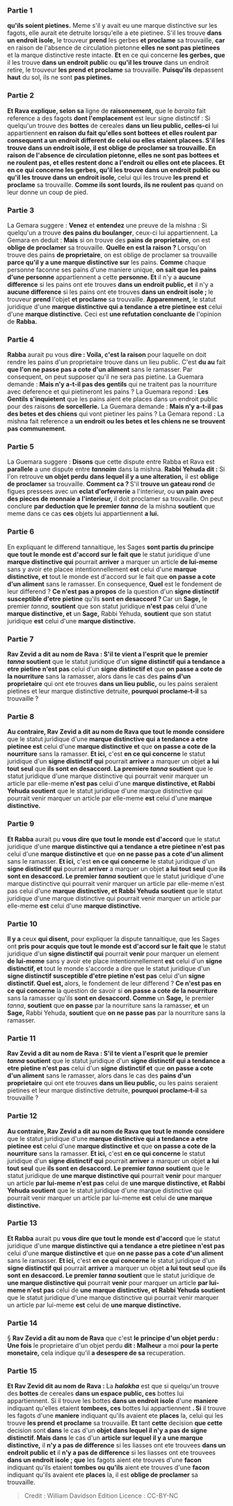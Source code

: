
### Partie 1
<b>qu'ils soient pietines.</b> Meme s'il y avait eu une marque distinctive sur les fagots, elle aurait ete detruite lorsqu'elle a ete pietinee. S'il les trouve <b>dans un endroit isole,</b> le trouveur <b>prend</b> les gerbes <b>et proclame</b> sa trouvaille, <b>car</b> en raison de l'absence de circulation pietonne <b>elles ne sont pas pietinees</b> et la marque distinctive reste intacte. <b>Et</b> en ce qui concerne <b>les gerbes, que</b> il les trouve <b>dans un endroit public</b> ou <b>qu'il les trouve</b> dans un endroit retire, </b> le trouveur <b>les prend</b> <b>et proclame</b> sa trouvaille. <b>Puisqu'ils</b> depassent <b>haut</b> du sol, ils ne sont <b>pas pietines.</b>

### Partie 2
<b>Et Rava explique, selon sa</b> ligne de <b>raisonnement,</b> que le <i>baraita</i> fait reference a des fagots <b>dont l'emplacement</b> est leur signe distinctif : Si quelqu'un trouve des <b>bottes</b> de cereales <b>dans un lieu public, celles-ci</b> lui appartiennent <b>en raison du fait <b>qu'elles sont</b> bottees <b>et</b> elles <b>roulent</b> par consequent a un endroit different de celui ou elles etaient placees. S'il les trouve <b>dans un endroit isole,</b> il est <b>oblige de proclamer</b> sa trouvaille. En raison de l'absence de circulation pietonne, <b>elles ne sont</b> pas bottees <b>et ne roulent pas,</b> et elles restent donc a l'endroit ou elles ont ete placees. <b>Et</b> en ce qui concerne <b>les gerbes, qu'il</b> les trouve <b>dans un endroit public</b> ou <b>qu'il les trouve</b> dans un endroit isole, </b> celui qui les trouve <b>les prend</b> <b>et proclame</b> sa trouvaille. <b>Comme ils sont lourds, ils ne roulent pas</b> quand on leur donne un coup de pied.

### Partie 3
La Gemara suggere : <b>Venez</b> et <b>entendez</b> une preuve de la mishna : Si quelqu'un a trouve <b>des pains du boulanger</b>, ceux-ci</b> lui appartiennent.</b> La Gemara en deduit : <b>Mais</b> si on trouve des <b>pains de proprietaire,</b> on est <b>oblige de proclamer</b> sa trouvaille. <b>Quelle en est la raison ? </b> Lorsqu'on trouve des pains <b>de proprietaire</b>, on est oblige de proclamer sa trouvaille <b>parce qu'il y a une marque distinctive sur</b> les pains. <b>Comme</b> chaque personne faconne ses pains d'une maniere unique, <b>on sait que les pains d'une personne</b> appartiennent a cette <b>personne. Et</b> il n'y a <b>aucune difference</b> si les pains ont ete trouves <b>dans un endroit public, et</b> il n'y a <b>aucune difference</b> si les pains ont ete trouves <b>dans un endroit isole ; </b> le trouveur <b>prend</b> l'objet <b>et proclame</b> sa trouvaille. <b>Apparemment,</b> le statut juridique d'une <b>marque distinctive qui a tendance a etre pietinee est</b> celui d'une <b>marque distinctive.</b> Ceci est <b>une refutation concluante de</b> l'opinion de <b>Rabba.</b>

### Partie 4
<b>Rabba</b> aurait pu vous <b>dire : Voila, c'est la raison</b> pour laquelle on doit rendre les pains d'un proprietaire trouve dans un lieu public. C'est <b>du au</b> fait <b>que l'on ne passe pas a cote d'un aliment</b> sans le ramasser. Par consequent, on peut supposer qu'il ne sera pas pietine. La Guemara demande : <b>Mais n'y a-t-il pas des gentils</b> qui ne traitent pas la nourriture avec deference et qui pietineront les pains ? La Guemara repond : <b>Les Gentils s'inquietent</b> que les pains aient ete places dans un endroit public pour des raisons <b>de sorcellerie.</b> La Guemara demande : <b>Mais n'y a-t-il pas des betes et des chiens</b> qui vont pietiner les pains ? La Gemara repond : La mishna fait reference a <b>un endroit ou les betes et les chiens ne se trouvent pas communement</b>.

### Partie 5
La Guemara suggere : <b>Disons</b> que cette dispute entre Rabba et Rava est <b>parallele</b> a une dispute entre <b><i>tannaim</i></b> dans la mishna. <b>Rabbi Yehuda dit :</b> Si l'on retrouve <b>un objet perdu</b> <b>dans lequel il y a une alteration,</b> il est <b>oblige de proclamer</b> sa trouvaille. <b>Comment ca ? </b> S'il <b>trouve un gateau rond</b> de figues pressees avec un <b>eclat d'orfevrerie</b> a l'interieur,</b> ou <b>un pain</b> <b>avec des pieces de monnaie a l'interieur,</b> il doit proclamer sa trouvaille. On peut conclure <b>par deduction que le premier <i>tanna</i></b> de la mishna <b>soutient</b> que meme dans ce cas <b>ces</b> objets lui appartiennent <b>a lui.</b>

### Partie 6
En expliquant le differend tannaitique, les Sages <b>sont partis du principe que tout le monde est d'accord sur le fait que</b> le statut juridique d'une <b>marque distinctive qui</b> pourrait <b>arriver</b> a marquer un article <b>de lui-meme</b> sans y avoir ete placee intentionnellement <b>est</b> celui d'une <b>marque distinctive, et</b> tout le monde est d'accord sur le fait que <b>on passe a cote d'un aliment</b> sans le ramasser. En consequence, <b>Quel</b> est le fondement de leur differend ? <b>Ce n'est pas a propos</b> de la question d'un <b>signe distinctif susceptible d'etre pietine</b> qu'ils <b>sont en desaccord ? </b> Car un <b>Sage,</b> le premier <i>tanna</i>, <b>soutient</b> que son statut juridique <b>n'est pas</b> celui d'une <b>marque distinctive, et</b> un <b>Sage,</b> Rabbi Yehuda, <b>soutient</b> que son statut juridique <b>est</b> celui d'une <b>marque distinctive.</b>

### Partie 7
<b>Rav Zevid a dit au nom de Rava : S'il te vient a l'esprit que le premier <i>tanna</i> soutient</b> que le statut juridique d'un <b>signe distinctif qui a tendance a etre pietine n'est pas</b> celui d'un <b>signe distinctif et</b> que <b>on passe a cote de la nourriture</b> sans la ramasser, alors dans le cas des <b>pains d'un proprietaire</b> qui ont ete trouves <b>dans un lieu public,</b> ou les pains seraient pietines et leur marque distinctive detruite, <b>pourquoi proclame-t-il</b> sa trouvaille ?

### Partie 8
<b>Au contraire, Rav Zevid a dit au nom de Rava que tout le monde considere</b> que le statut juridique d'une <b>marque distinctive qui a tendance a etre pietinee est</b> celui d'une <b>marque distinctive et</b> que <b>on passe a cote de la nourriture</b> sans la ramasser. <b>Et ici,</b> c'est <b>en ce qui concerne</b> le statut juridique d'un <b>signe distinctif qui</b> pourrait <b>arriver</b> a marquer un objet <b>a lui tout seul</b> que <b>ils sont en desaccord. La premiere <i>tanna</i> soutient</b> que le statut juridique d'une marque distinctive qui pourrait venir marquer un article par elle-meme <b>n'est pas</b> celui d'une <b>marque distinctive, et Rabbi Yehuda soutient</b> que le statut juridique d'une marque distinctive qui pourrait venir marquer un article par elle-meme <b>est</b> celui d'une <b>marque distinctive.</b>

### Partie 9
<b>Et Rabba</b> aurait pu <b>vous dire que tout le monde est d'accord</b> que le statut juridique d'une <b>marque distinctive qui a tendance a etre pietinee n'est pas</b> celui d'une <b>marque distinctive et</b> que <b>on ne passe pas a cote d'un aliment</b> sans le ramasser. <b>Et ici,</b> c'est <b>en ce qui concerne</b> le statut juridique d'un <b>signe distinctif qui</b> pourrait <b>arriver</b> a marquer un objet <b>a lui tout seul</b> que <b>ils sont en desaccord. Le premier <i>tanna</i> soutient</b> que le statut juridique d'une marque distinctive qui pourrait venir marquer un article par elle-meme n'est pas celui d'une <b>marque distinctive, et Rabbi Yehuda soutient</b> que le statut juridique d'une marque distinctive qui pourrait venir marquer un article par elle-meme <b>est</b> celui d'une <b>marque distinctive.</b>

### Partie 10
<b>Il y a</b> ceux <b>qui disent,</b> pour expliquer la dispute tannaitique, que les Sages ont <b>pris pour acquis que tout le monde est d'accord sur le fait que</b> le statut juridique d'un <b>signe distinctif qui</b> pourrait <b>venir</b> pour marquer un element <b>de lui-meme</b> sans y avoir ete place intentionnellement <b>est</b> celui d'un <b>signe distinctif, et</b> tout le monde s'accorde a dire que le statut juridique d'un <b>signe distinctif susceptible d'etre pietine n'est pas</b> celui d'un <b>signe distinctif. Quel est, </b> alors, le fondement de leur differend ? <b>Ce n'est pas en ce qui concerne</b> la question de savoir si <b>on passe a cote de la nourriture</b> sans la ramasser qu'ils <b>sont en desaccord. Comme</b> un <b>Sage,</b> le premier <i>tanna</i>, <b>soutient</b> que <b>on passe</b> par la nourriture sans la ramasser, <b>et</b> un <b>Sage,</b> Rabbi Yehuda, <b>soutient</b> que <b>on ne passe pas</b> par la nourriture sans la ramasser.

### Partie 11
<b>Rav Zevid a dit au nom de Rava : S'il te vient a l'esprit que le premier <i>tanna</i> soutient</b> que le statut juridique d'un <b>signe distinctif qui a tendance a etre pietine n'est pas</b> celui d'un <b>signe distinctif et</b> que <b>on passe a cote d'un aliment</b> sans le ramasser, alors dans le cas des <b>pains d'un proprietaire</b> qui ont ete trouves <b>dans un lieu public,</b> ou les pains seraient pietines et leur marque distinctive detruite, <b>pourquoi proclame-t-il</b> sa trouvaille ?

### Partie 12
<b>Au contraire, Rav Zevid a dit au nom de Rava que tout le monde considere</b> que le statut juridique d'une <b>marque distinctive qui a tendance a etre pietinee est</b> celui d'une <b>marque distinctive et</b> que <b>on passe a cote de la nourriture</b> sans la ramasser. <b>Et ici,</b> c'est <b>en ce qui concerne</b> le statut juridique d'un <b>signe distinctif qui</b> pourrait <b>arriver</b> a marquer un objet <b>a lui tout seul</b> que <b>ils sont en desaccord. Le premier <i>tanna</i> soutient</b> que le statut juridique de <b>une marque distinctive qui</b> pourrait <b>venir</b> pour marquer un article <b>par lui-meme n'est pas</b> celui de <b>une marque distinctive, et Rabbi Yehuda soutient</b> que le statut juridique d'une marque distinctive qui pourrait venir marquer un article par lui-meme <b>est</b> celui de <b>une marque distinctive.</b>

### Partie 13
<b>Et Rabba</b> aurait pu <b>vous dire que tout le monde est d'accord</b> que le statut juridique d'une <b>marque distinctive qui a tendance a etre pietinee n'est pas</b> celui d'une <b>marque distinctive et</b> que <b>on ne passe pas a cote d'un aliment</b> sans le ramasser. <b>Et ici,</b> c'est <b>en ce qui concerne</b> le statut juridique d'un <b>signe distinctif qui</b> pourrait <b>arriver</b> a marquer un objet <b>a lui tout seul</b> que <b>ils sont en desaccord. Le premier <i>tanna</i> soutient</b> que le statut juridique de <b>une marque distinctive qui</b> pourrait <b>venir</b> pour marquer un article <b>par lui-meme n'est pas</b> celui de <b>une marque distinctive, et Rabbi Yehuda soutient</b> que le statut juridique d'une marque distinctive qui pourrait venir marquer un article par lui-meme <b>est</b> celui de <b>une marque distinctive.</b>

### Partie 14
§ <b>Rav Zevid a dit au nom de Rava</b> que c'est <b>le principe d'un objet perdu : Une fois</b> le proprietaire d'un objet perdu <b>dit : Malheur</b> a moi <b>pour la perte monetaire,</b> cela indique qu'il <b>a desespere de sa</b> recuperation.

### Partie 15
<b>Et Rav Zevid dit au nom de Rava :</b> La <b><i>halakha</i></b> est que si quelqu'un trouve des <b>bottes</b> de cereales <b>dans un espace public, ces</b> bottes lui appartiennent. Si</b> il trouve les bottes <b>dans un endroit isole</b> d'une <b>maniere</b> indiquant qu'elles etaient <b>tombees, ces</b> bottes lui appartiennent <b>. Si</b> il trouve les fagots d'une <b>maniere</b> indiquant qu'ils avaient ete <b>places</b> la, celui qui les trouve <b>les prend</b> <b>et proclame</b> sa trouvaille. <b>Et</b> tant <b>cette</b> decision <b>que cette</b> decision sont <b>dans</b> le cas d'un <b>objet dans lequel il n'y a pas de signe distinctif. Mais dans</b> le cas d'un <b>article sur lequel il y a une marque distinctive,</b> il <b>n'y a pas de difference</b> si les liasses ont ete trouvees <b>dans un endroit public et</b> il <b>n'y a pas de difference</b> si les liasses ont ete trouvees <b>dans un endroit isole ; que</b> les fagots aient ete trouves d'une <b>facon</b> indiquant qu'ils etaient <b>tombes ou qu'ils</b> aient ete trouves d'une <b>facon</b> indiquant qu'ils avaient ete <b>places</b> la, il est <b>oblige de proclamer</b> sa trouvaille.

>Credit : William Davidson Edition
>Licence : CC-BY-NC